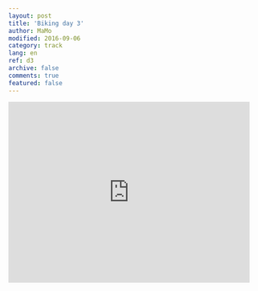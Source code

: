 ```yaml
---   
layout: post 
title: 'Biking day 3'  
author: MaMo 
modified: 2016-09-06
category: track 
lang: en 
ref: d3
archive: false 
comments: true 
featured: false 
--- 
```


                                                                                                                                                                                                                                                                                                                                                                                     

<iframe width='480' height='360' src='http://track-kit.net/maps_s3/?v=embed&track=229817.gpx' frameborder='0' allowfullscreen></iframe>